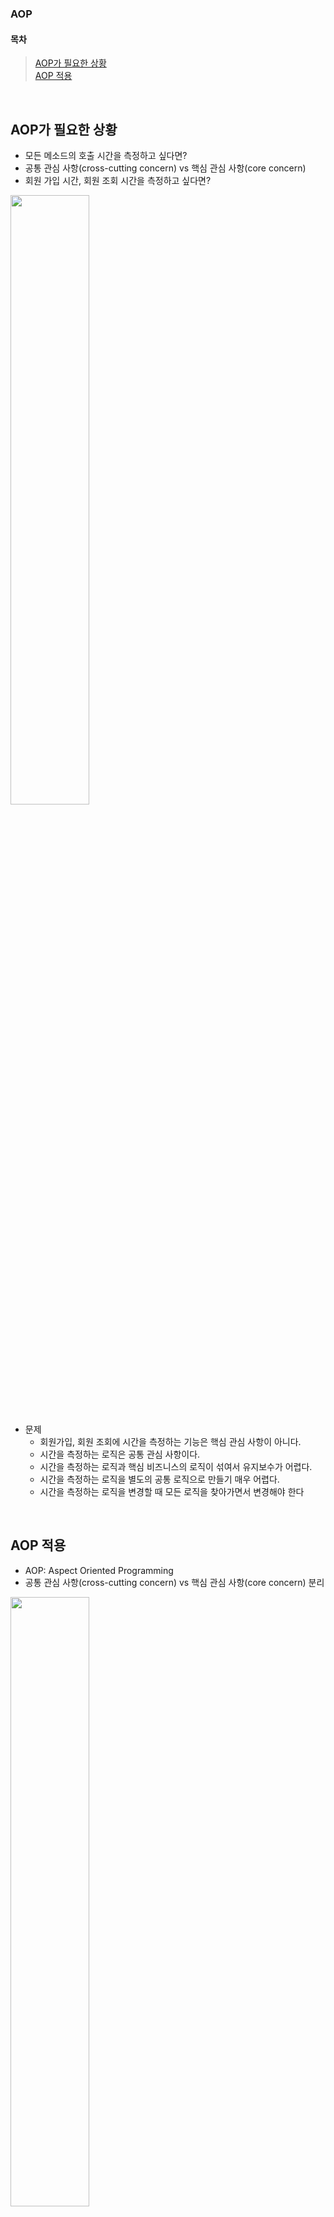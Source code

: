 ### AOP

#### 목차  
> [AOP가 필요한 상황](#AOP-필요한-상황)  
> [AOP 적용](#AOP-적용)  

<br>  

## AOP가 필요한 상황  
- 모든 메소드의 호출 시간을 측정하고 싶다면?
- 공통 관심 사항(cross-cutting concern) vs 핵심 관심 사항(core concern)
- 회원 가입 시간, 회원 조회 시간을 측정하고 싶다면?  
<img src="https://github.com/lpromotion/Inflearn_Spring/assets/88132500/f800b4dd-43e0-4e02-aa2a-d8f0b9ac458e.png" width="50%"> 
 <br>  

- 문제
  - 회원가입, 회원 조회에 시간을 측정하는 기능은 핵심 관심 사항이 아니다.
  - 시간을 측정하는 로직은 공통 관심 사항이다.
  - 시간을 측정하는 로직과 핵심 비즈니스의 로직이 섞여서 유지보수가 어렵다.
  - 시간을 측정하는 로직을 별도의 공통 로직으로 만들기 매우 어렵다.
  - 시간을 측정하는 로직을 변경할 때 모든 로직을 찾아가면서 변경해야 한다

<br>  

## AOP 적용  
- AOP: Aspect Oriented Programming  
- 공통 관심 사항(cross-cutting concern) vs 핵심 관심 사항(core concern) 분리  
<img src="https://github.com/lpromotion/Inflearn_Spring/assets/88132500/2e538583-725f-4d92-918c-3aebc4f31ef6.png" width="50%">

<br>  


- 시간 측정 AOP 등록
  ```java
  package hello.hellospring.aop;
  import org.aspectj.lang.ProceedingJoinPoint;
  import org.aspectj.lang.annotation.Around;
  import org.aspectj.lang.annotation.Aspect;
  import org.springframework.stereotype.Component;
  
  @Component // 스프링빈 등록
  @Aspect
  public class TimeTraceAop {
  
      @Around("execution(* hello.hellospring..*(..))")
      public Object execute(ProceedingJoinPoint joinPoint) throws Throwable {
    
          long start = System.currentTimeMillis();
          System.out.println("START: " + joinPoint.toString());
    
          try {
              return joinPoint.proceed();
          } finally {
              long finish = System.currentTimeMillis();
              long timeMs = finish - start;
              System.out.println("END: " + joinPoint.toString()+ " " + timeMs + "ms");
          }
      }
  }
  ```

<br>  

- 스프링빈 등록  
  ```java
  package hello.hellospring;
  
  @Configuration
  public class SpringConfig {
  
      @Bean
      public TimeTraceAop timeTraceAop(){
          return new TimeTraceAop();
      }
  
  }
  ```

<br>  

<img src="https://github.com/lpromotion/Inflearn_Spring/assets/88132500/177ba624-9551-4fc5-b723-895913b9cca2.png" width="50%">

이 기술을 통해 어디서 병목이 발생하는 지 알 수 있음.  

- 해결
  - 회원가입, 회원 조회 등 핵심 관심 사항과 시간을 측정하는 공통 관심 사항을 분리한다.
  - 시간을 측정하는 로직을 별도의 공통 로직으로 만들었다.
  - 핵심 관심 사항을 깔끔하게 유지할 수 있다.
  - 변경이 필요하면 이 로직만 변경하면 된다.
  - 원하는 적용 대상을 선택할 수 있다.

<br>  

### 스프링의 AOP 동장 방식 설명  
- AOP 적용 전 의존관계  
  <img src="https://github.com/lpromotion/Inflearn_Spring/assets/88132500/d4680d1b-142c-4129-82b9-4b2f23f4dbef.png" width="50%">  <br>
- AOP 적용 후 의존관계  
  <img src="https://github.com/lpromotion/Inflearn_Spring/assets/88132500/2ecd48de-cfbb-4d4c-ad4f-73b16d933a30.png" width="50%">  <br>
- AOP 적용 전 전체 그림  
  <img src="https://github.com/lpromotion/Inflearn_Spring/assets/88132500/36a0faec-91e7-4247-9c98-0f3753de252f.png" width="50%">  <br>
- AOP 적용 후 전체 그림  
  <img src="https://github.com/lpromotion/Inflearn_Spring/assets/88132500/6a12bfbd-e0fd-4492-94fd-542fb87f253b.png" width="50%">  <br>

- 실제 Proxy가 주입되는지 콘솔에 출력해서 확인하기  
  <img src="https://github.com/lpromotion/Inflearn_Spring/assets/88132500/9d300bcc-a29e-442d-9ff1-ae4766153073.png" width="50%">  <br>  
